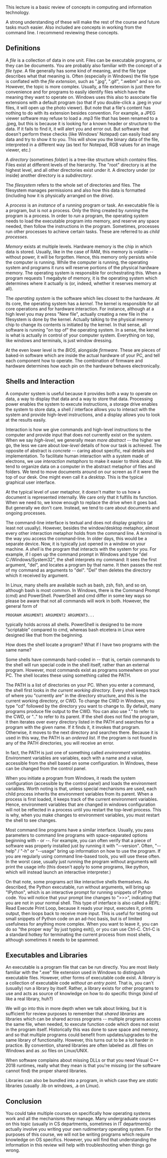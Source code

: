 This lecture is a basic review of concepts in computing and information technology.

A strong understanding of these will make the rest of the course and future tasks much easier. Also included are concepts in working from the command line. I recommend reviewing these concepts.


## Definitions

A *file* is a collection of data in one unit. Files can be executable programs, or they can be documents. You are probably also familiar with the concept of a *file type*. A file generally has some kind of meaning, and the file type describes what that meaning is. Often (especially in Windows) the file type is conflated with the *file extension*, such as ".jpg", ".gif", ".webm" and so on. However, the topic is more complex. Usually, a file extension is just there for convenience and for programs to easily identify files which have the meaning they want to operate on. Windows uses this also to associate file extensions with a default program (so that if you double-click a .jpeg in your files, it will open up the photo viewer). But note that a file's content has nothing to do with its extension besides convention. For example, a JPEG viewer software may refuse to load a .mp3 file that has been renamed to a .jpeg, but this is because it is looking for a known header or structure to the data. If it fails to find it, it will alert you and error out. But software that doesn't perform these checks (like Windows' Notepad) can easily load any data and try to show it to you. This will show you the binary data of the file, interpreted in a different way (as text for Notepad, RGB values for an image viewer, etc.)

A *directory* (sometimes *folder*) is a tree-like structure which *contains* files. Files exist at different levels of the hierarchy. The "root" directory is at the highest level, and all other directories exist under it. A directory under (or inside) another directory is a *subdirectory*. 

The *filesystem* refers to the whole set of directories and files. The filesystem manages permissions and also how this data is formatted (including how it is physically arranged on the drive).

A *process* is an *instance* of a running program or task. An executable file is a program, but is not a process. Only the thing created by *running* the program is a process. In order to *run* a program, the operating system needs to load the executable program into memory, and reserve any space needed, then follow the instructions in the program. Sometimes, processes run other processes to achieve certain tasks. These are referred to as *child processes*.

*Memory* exists at multiple levels. Hardware memory is the chip in which data is stored. Usually, like in the case of RAM, this memory is volatile -- without power, it will be forgotten. Hence, this memory only persists while the computer is running.  While the computer is running, the operating system and programs it runs will reserve portions of the physical hardware memory. The operating system is responsible for orchestrating this. When a program requests 1 megabyte of memory, it is the operating system which determines where it actually is (or, indeed, whether it reserves memory at all).

The *operating system* is the software which lies closest to the hardware. At its core, the operating system has a *kernel*. The kernel is responsible for all core operations and for hardware interaction. For instance, although at a high level you may press "New file", actually creating a new file in the filesystem is done by the kernel. Actually talking to the physical memory chip to change its contents is initiated by the kernel. In that sense, all software is running "on top of" the operating system. In a sense, the kernel is what is actually in control of your computer system. Everything on top, like windows and terminals, is just window dressing.

At the even lower level is the *BIOS*, alongside *firmware*. These are pieces of baked-in software which are inside the actual hardware of your PC, and tell each component how to operate. The combination of firmware and hardware determines how each pin on the hardware behaves electronically. 

## Shells and Interaction 

A computer system is useful because it provides both a way to operate on data, a way to display that data and a way to store that data. Processing power enables the system to execute instructions, a storage drive enables the system to store data, a shell / interface allows you to interact with the system and provide high-level instructions, and a display allows you to look at the results easily. 

Interaction is how we give commands and high-level instructions to the computer and provide input that does not currently exist on the system. When we say *high-level*, we generally mean *more abstract* -- the higher we go, the less we care about *low-level* details of how our task is achieved. The opposite of abstract is *concrete* -- caring about specific, real details and implementation. To facilitate human interaction with a system made of electrons, we use *interaction metaphors* to make it easier to think about. We tend to organize data on a computer in the abstract metaphor of files and folders. We tend to move documents around on our screen as if it were the top of our desk. One might even call it a *desktop*. This is the typical graphical user interface.

At the typical level of user metaphor, it doesn't matter to us how a document is represented internally. We care only that it fulfills its function. When we need to, we know enough to replace the drive when it goes bad. But generally we don't care. Instead, we tend to care about documents and ongoing processes.

The command-line interface is textual and does not display graphics (at least not usually). However, besides the window/desktop metaphor, almost every other interaction metaphor holds from the command line. A *terminal* is the way you access the command-line. In older days, this would be a separate device. Now, it is typically just opened in a window on your machine. A *shell* is the program that interacts with the system for you. For example, if I open up the command prompt in Windows and type "del C:/Windows/System32", the shell interprets my command: It sees the first argument, "del", and locates a program by that name. It then passes the rest of my command as arguments to "del". "Del" then deletes the directory which it received by argument.

In Linux, many shells are available such as bash, zsh, fish, and so on, although bash is most common. In Windows, there is the Command Prompt (cmd) and PowerShell. PowerShell and cmd differ in some key ways so please be aware that not all commands will work in both. However, the general form of 
```
PROGRAM ARGUMENT1 ARGUMENT2 ARGUMENT3... 
```

typically holds across all shells. PowerShell is designed to be more "scriptable" compared to cmd, whereas bash etcetera in Linux were designed like that from the beginning.

How does the shell locate a program? What if I have two programs with the same name?

Some shells have commands hard-coded in -- that is, certain commands to the shell will run special code in the shell itself, rather than an external program. However, most commands exist as programs somewhere on your PC. The shell locates these using something called the PATH.

The PATH is a list of directories on your PC. When you enter a command, the shell first looks in *the current working directory*. Every shell keeps track of where you "currently are" in the directory structure, and this is the current working directory, or CWD. To change the CWD in Windows, you type "cd" followed by the directory you want to change to. By default, many programs produce file output to the CWD. You can also use "." to refer to the CWD, or ".." to refer to its parent. If the shell does not find the program, it then iterates over every directory listed in the PATH and searches for a program with the given name. If it finds it, it invokes that program. Otherwise, it moves to the next directory and searches there. Because it is used in this way, the PATH is an *ordered list*. If the program is not found in any of the PATH directories, you will receive an error.

In fact, the PATH is just one of something called *environment variables*. Environment variables are variables, each with a name and a value, accessible from the shell based on some configuration. In Windows, these can be changed from the control panel. 

When you initiate a program from Windows, it reads the system configuration (accessible by the control panel) and loads the environment variables. Worth noting is that, unless special mechanisms are used, each child process inherits the environment variables from its parent. When a process is first loaded, it keeps track of the current environment variables. Hence, environment variables that are changed in windows configuration will not be reflected in a process until you restart the top-level process. This is why, when you make changes to environment variables, you must restart the shell to see changes.

Most command line programs have a similar interface. Usually, you pass parameters to command line programs with space-separated options beginning with - or --. For example, you can often verify that a piece of software was properly installed just by running it with "--version". Often, "--help" / "-h" or "--usage" bring up information on how to use the program. If you are regularly using command line-based tools, you will use these often. In the worst case, usually just running the program without arguments will print the usage info (this doesn't apply to some programs, like python, which will instead launch an interactive interpreter.)

On that note, some programs act like interactive shells themselves. As described, the Python executable, run without arguments, will bring up "IPython", which is an interactive prompt for running snippets of Python code. You will notice that your prompt line changes to ">>>", indicating that you are not in your normal shell. This type of interface is also called a *REPL*: Read Execute Print Loop, because it reads your input, executes it, prints output, then loops back to receive more input. This is useful for testing out small snippets of Python code on an ad-hoc basis, but is of limited usefulness for anything more complex. When you want to leave it, you can do so "the proper way" by just typing exit(), or you can use Ctrl-C. Ctrl-C is a standard hotkey for terminating the current process from most shells, although sometimes it needs to be spammed.

## Executables and Libraries

An executable is a program file that can be run directly. You are most likely familiar with the ".exe" file extension used in Windows to distinguish executable files.  However, other forms of executable code exist. A *library* is a collection of executable code *without an entry point*. That is, you can't (usually) run a library by itself. Rather, a library exists for other programs to use and acts as source of knowledge on how to do specific things (kind of like a real library, huh?)

We will go into this in more depth when we talk about linking, but it is sufficient for review purposes to remember that *shared libraries* are libraries which can be shared across programs -- multiple programs access the same file, when needed, to execute function code which does not exist in the program itself. Historically this was done to save space and memory, and so that multiple programs could benefit from updates/upgrades to the same library of functionality. However, this turns out to be a lot harder in practice. By convention, shared libraries are often labeled as .dll files on Windows and as .so files on Linux/UNIX. 

When software complains about missing DLLs or that you need Visual C++ 2018 runtimes, really what they mean is that you're missing (or the software cannot find) the proper shared libraries. 

Libraries can also be bundled into a program, in which case they are *static* libraries (usually .lib on windows, .a on Linux).


## Conclusion

You could take multiple courses on specifically how operating systems work and all the mechanisms they manage. Many undergraduate courses on this topic (usually in CS departments, sometimes in IT departments) actually involve you writing your own rudimentary operating system. For the purposes of this course, we will not be writing programs which require knowledge on OS specifics.  However, you will find that understanding the information in this review will help with troubleshooting when things go wrong.